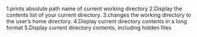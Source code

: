 1.prints absolute path name of current working directory
2.Display the contents list of your current directory.
3.changes the working directory to the user’s home directory.
4.Display current directory contents in a long format
5.Display current directory contents, including hidden files
